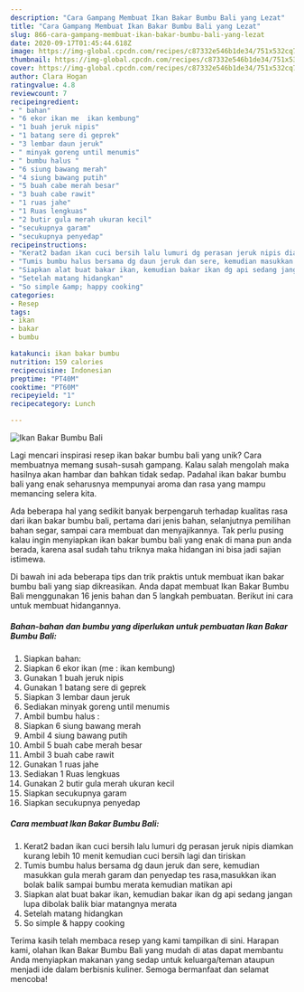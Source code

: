 ```yaml
---
description: "Cara Gampang Membuat Ikan Bakar Bumbu Bali yang Lezat"
title: "Cara Gampang Membuat Ikan Bakar Bumbu Bali yang Lezat"
slug: 866-cara-gampang-membuat-ikan-bakar-bumbu-bali-yang-lezat
date: 2020-09-17T01:45:44.618Z
image: https://img-global.cpcdn.com/recipes/c87332e546b1de34/751x532cq70/ikan-bakar-bumbu-bali-foto-resep-utama.jpg
thumbnail: https://img-global.cpcdn.com/recipes/c87332e546b1de34/751x532cq70/ikan-bakar-bumbu-bali-foto-resep-utama.jpg
cover: https://img-global.cpcdn.com/recipes/c87332e546b1de34/751x532cq70/ikan-bakar-bumbu-bali-foto-resep-utama.jpg
author: Clara Hogan
ratingvalue: 4.8
reviewcount: 7
recipeingredient:
- " bahan"
- "6 ekor ikan me  ikan kembung"
- "1 buah jeruk nipis"
- "1 batang sere di geprek"
- "3 lembar daun jeruk"
- " minyak goreng until menumis"
- " bumbu halus "
- "6 siung bawang merah"
- "4 siung bawang putih"
- "5 buah cabe merah besar"
- "3 buah cabe rawit"
- "1 ruas jahe"
- "1 Ruas lengkuas"
- "2 butir gula merah ukuran kecil"
- "secukupnya garam"
- "secukupnya penyedap"
recipeinstructions:
- "Kerat2 badan ikan cuci bersih lalu lumuri dg perasan jeruk nipis diamkan kurang lebih 10 menit kemudian cuci bersih lagi dan tiriskan"
- "Tumis bumbu halus bersama dg daun jeruk dan sere, kemudian masukkan gula merah garam dan penyedap tes rasa,masukkan ikan bolak balik sampai bumbu merata kemudian matikan api"
- "Siapkan alat buat bakar ikan, kemudian bakar ikan dg api sedang jangan lupa dibolak balik biar matangnya merata"
- "Setelah matang hidangkan"
- "So simple &amp; happy cooking"
categories:
- Resep
tags:
- ikan
- bakar
- bumbu

katakunci: ikan bakar bumbu 
nutrition: 159 calories
recipecuisine: Indonesian
preptime: "PT40M"
cooktime: "PT60M"
recipeyield: "1"
recipecategory: Lunch

---
```



![Ikan Bakar Bumbu Bali](https://img-global.cpcdn.com/recipes/c87332e546b1de34/751x532cq70/ikan-bakar-bumbu-bali-foto-resep-utama.jpg)

Lagi mencari inspirasi resep ikan bakar bumbu bali yang unik? Cara membuatnya memang susah-susah gampang. Kalau salah mengolah maka hasilnya akan hambar dan bahkan tidak sedap. Padahal ikan bakar bumbu bali yang enak seharusnya mempunyai aroma dan rasa yang mampu memancing selera kita.

Ada beberapa hal yang sedikit banyak berpengaruh terhadap kualitas rasa dari ikan bakar bumbu bali, pertama dari jenis bahan, selanjutnya pemilihan bahan segar, sampai cara membuat dan menyajikannya. Tak perlu pusing kalau ingin menyiapkan ikan bakar bumbu bali yang enak di mana pun anda berada, karena asal sudah tahu triknya maka hidangan ini bisa jadi sajian istimewa.




Di bawah ini ada beberapa tips dan trik praktis untuk membuat ikan bakar bumbu bali yang siap dikreasikan. Anda dapat membuat Ikan Bakar Bumbu Bali menggunakan 16 jenis bahan dan 5 langkah pembuatan. Berikut ini cara untuk membuat hidangannya.

<!--inarticleads1-->

##### Bahan-bahan dan bumbu yang diperlukan untuk pembuatan Ikan Bakar Bumbu Bali:

1. Siapkan  bahan:
1. Siapkan 6 ekor ikan (me : ikan kembung)
1. Gunakan 1 buah jeruk nipis
1. Gunakan 1 batang sere di geprek
1. Siapkan 3 lembar daun jeruk
1. Sediakan  minyak goreng until menumis
1. Ambil  bumbu halus :
1. Siapkan 6 siung bawang merah
1. Ambil 4 siung bawang putih
1. Ambil 5 buah cabe merah besar
1. Ambil 3 buah cabe rawit
1. Gunakan 1 ruas jahe
1. Sediakan 1 Ruas lengkuas
1. Gunakan 2 butir gula merah ukuran kecil
1. Siapkan secukupnya garam
1. Siapkan secukupnya penyedap




<!--inarticleads2-->

##### Cara membuat Ikan Bakar Bumbu Bali:

1. Kerat2 badan ikan cuci bersih lalu lumuri dg perasan jeruk nipis diamkan kurang lebih 10 menit kemudian cuci bersih lagi dan tiriskan
1. Tumis bumbu halus bersama dg daun jeruk dan sere, kemudian masukkan gula merah garam dan penyedap tes rasa,masukkan ikan bolak balik sampai bumbu merata kemudian matikan api
1. Siapkan alat buat bakar ikan, kemudian bakar ikan dg api sedang jangan lupa dibolak balik biar matangnya merata
1. Setelah matang hidangkan
1. So simple &amp; happy cooking




Terima kasih telah membaca resep yang kami tampilkan di sini. Harapan kami, olahan Ikan Bakar Bumbu Bali yang mudah di atas dapat membantu Anda menyiapkan makanan yang sedap untuk keluarga/teman ataupun menjadi ide dalam berbisnis kuliner. Semoga bermanfaat dan selamat mencoba!
